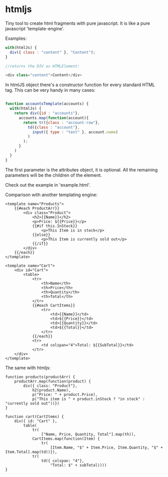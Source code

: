 htmljs
======

Tiny tool to create html fragments with pure javascript. It is like a pure javascript 'template-engine'.

Examples:

```javascript
with(htmlJs) {
  div({ class : "content" }, "Content");
}

//returns the DIV as HTMLElement:

<div class="content">Content</div>
```

In htmlJS object there's a constructor function for every standard HTML tag. This can be very handy in many cases:

```javascript

function accountsTemplate(accounts) {
  with(htmlJs) {
    return div({id : "accounts"},
      accounts.map(function(account){
        return tr({class : "account-row"},
          td({class : "account"},
            input({ type : "text" }, account.name)
          )
        );
      }
    )
  }
}
```

The first parameter is the attributes object, it is optional. All the remaining parameters will be the children of the element.

Check out the example in 'example.html'.

Comparison with another templating engine:

```
<template name="Products">
    {{#each ProductArr}}
        <div class="Product">
            <h2>{{Name}}</h2>
            <p>Price: ${{Price}}</p>
            {{#if this.InStock}}
                <p>This Item is in stock</p>
            {{else}}
                <p>This Item is currently sold out</p>
            {{/if}}
        </div>
    {{/each}}
</template>

<template name="Cart">
    <div id="Cart">
        <table>
            <tr>
                <th>Name</th>
                <th>Price</th>
                <th>Quantity</th>
                <th>Total</th>
            </tr>
            {{#each CartItems}}
                <tr>
                    <td>{{Name}}</td>
                    <td>${{Price}}</td>
                    <td>{{Quantity}}</td>
                    <td>${{Total}}</td>
                </tr>
            {{/each}}
            <tr>
                <td colspan="4">Total: ${{SubTotal}}</td>
            </tr>
    </div>
</template>
```

The same with htmljs:

```
function products(productArr) {
    productArr.map(function(product) {
        div({ class: "Product"},
            h2(product.Name),
            p("Price: " + product.Price),
            p("This item is " + product.inStock ? "in stock" : "currently sold out"))})    
}

function cart(CartItems) {
    div({ id: "Cart" },
        table(
            tr(
                ["Name, Price, Quantity, Total"].map(th)),
            CartItems.map(function(Item) {
                tr(
                    [Item.Name, "$" + Item.Price, Item.Quantity, "$" + Item.Total].map(td))}),
            tr(
                td({ colspan: "4"},
                    "Total: $" + subTotal))))
}
```
